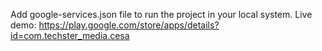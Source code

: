 Add google-services.json file to run the project in your local system.
Live demo:
https://play.google.com/store/apps/details?id=com.techster_media.cesa
